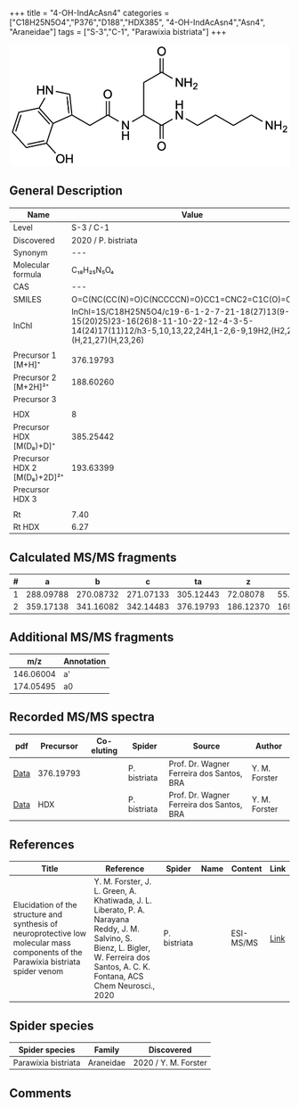 +++
title = "4-OH-IndAcAsn4"
categories = ["C18H25N5O4","P376","D188","HDX385",
"4-OH-IndAcAsn4","Asn4",
"Araneidae"]
tags = ["S-3","C-1",
"Parawixia bistriata"]
+++

![](/img/4-OH-IndAcAsn4.png)

## General Description

| Name                       | Value              |
|----------------------------|--------------------|
| Level                      | S-3 / C-1          |
| Discovered                 | 2020 / P. bistriata |
| Synonym                    | ---                |
| Molecular formula          | C₁₈H₂₅N₅O₄                   |
| CAS                        | ---                |
| SMILES | O=C(NC(CC(N)=O)C(NCCCCN)=O)CC1=CNC2=C1C(O)=CC=C2  |
| InChI  | InChI=1S/C18H25N5O4/c19-6-1-2-7-21-18(27)13(9-15(20)25)23-16(26)8-11-10-22-12-4-3-5-14(24)17(11)12/h3-5,10,13,22,24H,1-2,6-9,19H2,(H2,20,25)(H,21,27)(H,23,26)  |
|                            |                    |
| Precursor 1 [M+H]⁺         | 376.19793                   |
| Precursor 2 [M+2H]²⁺       | 188.60260                   |
| Precursor 3                |                    |
|                            |                    |
| HDX                        | 8                   |
| Precursor HDX   [M(D₈)+D]⁺   | 385.25442                   |
| Precursor HDX 2 [M(D₈)+2D]²⁺ | 193.63399                   |
| Precursor HDX 3            |                    |
|                            |                    |
| Rt                         | 7.40                   |
| Rt HDX                     | 6.27                   |

## Calculated MS/MS fragments

| # | a         | b         | c         | ta        | z         | y         | tz        |
|---|-----------|-----------|-----------|-----------|-----------|-----------|-----------|
| 1 | 288.09788 | 270.08732 | 271.07133 | 305.12443 | 72.08078 | 55.05423 | 89.10732 |
| 2 | 359.17138 | 341.16082 | 342.14483 | 376.19793 | 186.12370 | 169.09715 | 203.15025 |

## Additional MS/MS fragments

| m/z | Annotation |
|-----|------------|
| 146.06004    | a'   |
| 174.05495    | a0   |

## Recorded MS/MS spectra

| pdf                                             | Precursor | Co-eluting | Spider      | Source                       | Author        |
|-------------------------------------------------|-----------|------------|-------------|------------------------------|---------------|
| [Data](/pdf/P-bistriata/376_4-OH-IndAcAsn4_Pb.pdf) | 376.19793 |           | P. bistriata | Prof. Dr. Wagner Ferreira dos Santos, BRA  | Y. M. Forster |
| [Data](/pdf/P-bistriata/376_4-OH-IndAcAsn4_Pb_HDX.pdf) | HDX |           | P. bistriata | Prof. Dr. Wagner Ferreira dos Santos, BRA  | Y. M. Forster |


## References

| Title | Reference | Spider | Name | Content | Link |
|-------|-----------|--------|------|---------|------|
| Elucidation of the structure and synthesis of neuroprotective low molecular mass components of the Parawixia bistriata spider venom      | Y. M. Forster, J. L. Green, A. Khatiwada, J. L. Liberato, P. A. Narayana Reddy, J. M. Salvino, S. Bienz, L. Bigler, W. Ferreira dos Santos, A. C. K. Fontana, ACS Chem Neurosci., 2020          | P. bistriata       |      | ESI-MS/MS        | [Link](https://pubs.acs.org/doi/10.1021/acschemneuro.0c00007)     |

## Spider species

| Spider species     | Family     | Discovered           |
|--------------------|------------|----------------------|
| Parawixia bistriata | Araneidae | 2020 / Y. M. Forster |


## Comments